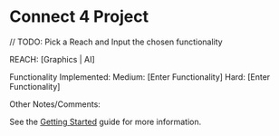 Connect 4 Project
=========================

// TODO: Pick a Reach and Input the chosen functionality 

REACH: [Graphics | AI]

Functionality Implemented: 
    Medium: [Enter Functionality]
    Hard: [Enter Functionality]

Other Notes/Comments: 



See the [Getting Started](https://github.com/eecs183/Connect4/wiki/Getting-Started) guide for more information.


